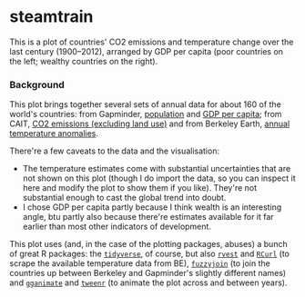 # steamtrain

This is a plot of countries' CO2 emissions and temperature change over the last century (1900–2012), arranged by GDP per capita (poor countries on the left; wealthy countries on the right).

### Background

This plot brings together several sets of annual data for about 160 of the world's countries: from Gapminder, [population](https://github.com/open-numbers/ddf--gapminder--population/) and [GDP per capita](https://github.com/open-numbers/ddf--gapminder--population/); from CAIT, [CO2 emissions (excluding land use)](https://github.com/open-numbers/ddf--cait--historical_emissions) and from Berkeley Earth, [annual temperature anomalies](berkeleyearth.lbl.gov).

There're a few caveats to the data and the visualisation:

- The temperature estimates come with substantial uncertainties that are not shown on this plot (though I do import the data, so you can inspect it here and modify the plot to show them if you like). They're not substantial enough to cast the global trend into doubt.
- I chose GDP per capita partly because I think wealth is an interesting angle, btu partly also because there're estimates available for it far earlier than most other indicators of development.

This plot uses (and, in the case of the plotting packages, abuses) a bunch of great R packages: the [`tidyverse`](https://tidyverse.org), of course, but also [`rvest`](https://cran.r-project.org/web/packages/rvest/) and [`RCurl`](https://cran.r-project.org/web/packages/RCurl/) (to scrape the available temperature data from BE), [`fuzzyjoin`](https://cran.r-project.org/web/packages/fuzzyjoin/) (to join the countries up between Berkeley and Gapminder's slightly different names) and [`gganimate`](https://github.com/dgrtwo/gganimate) and [`tweenr`](https://cran.r-project.org/web/packages/tweenr/) (to animate the plot across and between years).